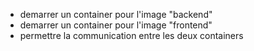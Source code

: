 - demarrer un container pour l'image "backend"
- demarrer un container pour l'image "frontend"
- permettre la communication entre les deux containers
